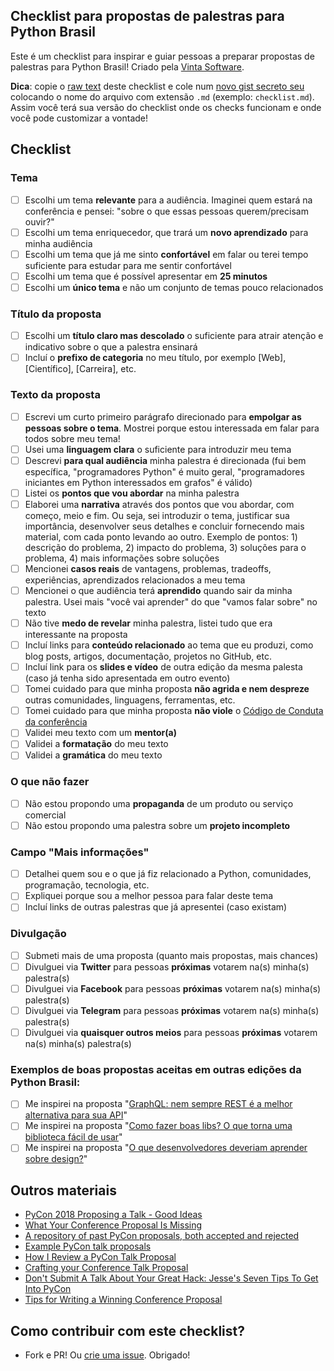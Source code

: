 ## Checklist para propostas de palestras para Python Brasil
Este é um checklist para inspirar e guiar pessoas a preparar propostas de palestras para Python Brasil! Criado pela [Vinta Software](https://www.vinta.com.br/).

**Dica**: copie o [raw text](https://raw.githubusercontent.com/vintasoftware/checklist-para-propostas-pybr/master/README.md) deste checklist e cole num [novo gist secreto seu](https://gist.github.com/) colocando o nome do arquivo com extensão `.md` (exemplo: `checklist.md`). Assim você terá sua versão do checklist onde os checks funcionam e onde você pode customizar a vontade!

## Checklist

### Tema
- [ ] Escolhi um tema **relevante** para a audiência. Imaginei quem estará na conferência e pensei: "sobre o que essas pessoas querem/precisam ouvir?"
- [ ] Escolhi um tema enriquecedor, que trará um **novo aprendizado** para minha audiência
- [ ] Escolhi um tema que já me sinto **confortável** em falar ou terei tempo suficiente para estudar para me sentir confortável
- [ ] Escolhi um tema que é possível apresentar em **25 minutos**
- [ ] Escolhi um **único tema** e não um conjunto de temas pouco relacionados

### Título da proposta
- [ ] Escolhi um **título claro mas descolado** o suficiente para atrair atenção e indicativo sobre o que a palestra ensinará
- [ ] Incluí o **prefixo de categoria** no meu título, por exemplo [Web], [Científico], [Carreira], etc.

### Texto da proposta
- [ ] Escrevi um curto primeiro parágrafo direcionado para **empolgar as pessoas sobre o tema**. Mostrei porque estou interessada em falar para todos sobre meu tema!
- [ ] Usei uma **linguagem clara** o suficiente para introduzir meu tema
- [ ] Descrevi **para qual audiência** minha palestra é direcionada (fui bem específica, "programadores Python" é muito geral, "programadores iniciantes em Python interessados em grafos" é válido)
- [ ] Listei os **pontos que vou abordar** na minha palestra
- [ ] Elaborei uma **narrativa** através dos pontos que vou abordar, com começo, meio e fim. Ou seja, sei introduzir o tema, justificar sua importância, desenvolver seus detalhes e concluir fornecendo mais material, com cada ponto levando ao outro. Exemplo de pontos: 1) descrição do problema, 2) impacto do problema, 3) soluções para o problema, 4) mais informações sobre soluções
- [ ] Mencionei **casos reais** de vantagens, problemas, tradeoffs, experiências, aprendizados relacionados a meu tema
- [ ] Mencionei o que audiência terá **aprendido** quando sair da minha palestra. Usei mais "você vai aprender" do que "vamos falar sobre" no texto
- [ ] Não tive **medo de revelar** minha palestra, listei tudo que era interessante na proposta
- [ ] Incluí links para **conteúdo relacionado** ao tema que eu produzi, como blog posts, artigos, documentação, projetos no GitHub, etc.
- [ ] Incluí link para os **slides e vídeo** de outra edição da mesma palesta (caso já tenha sido apresentada em outro evento)
- [ ] Tomei cuidado para que minha proposta **não agrida e nem despreze** outras comunidades, linguagens, ferramentas, etc.
- [ ] Tomei cuidado para que minha proposta **não viole** o [Código de Conduta da conferência](https://2018.pythonbrasil.org.br/codigo-de-conduta/)
- [ ] Validei meu texto com um **mentor(a)**
- [ ] Validei a **formatação** do meu texto
- [ ] Validei a **gramática** do meu texto

### O que não fazer
- [ ] Não estou propondo uma **propaganda** de um produto ou serviço comercial
- [ ] Não estou propondo uma palestra sobre um **projeto incompleto**

### Campo "Mais informações"
- [ ] Detalhei quem sou e o que já fiz relacionado a Python, comunidades, programação, tecnologia, etc.
- [ ] Expliquei porque sou a melhor pessoa para falar deste tema
- [ ] Incluí links de outras palestras que já apresentei (caso existam)

### Divulgação
- [ ] Submeti mais de uma proposta (quanto mais propostas, mais chances)
- [ ] Divulguei via **Twitter** para pessoas **próximas** votarem na(s) minha(s) palestra(s)
- [ ] Divulguei via **Facebook** para pessoas **próximas** votarem na(s) minha(s) palestra(s)
- [ ] Divulguei via **Telegram** para pessoas **próximas** votarem na(s) minha(s) palestra(s)
- [ ] Divulguei via **quaisquer outros meios** para pessoas **próximas** votarem na(s) minha(s) palestra(s)

### Exemplos de boas propostas aceitas em outras edições da Python Brasil:
- [ ] Me inspirei na proposta "[GraphQL: nem sempre REST é a melhor alternativa para sua API](https://speakerfight.com/events/python-brasil-13-palestras/#graphql-nem-sempre-rest-e-a-melhor-alternativa-para-sua-api)"
- [ ] Me inspirei na proposta "[Como fazer boas libs? O que torna uma biblioteca fácil de usar](https://speakerfight.com/events/python-brasil12-apresentacoes/#como-fazer-boas-libs-o-que-torna-uma-biblioteca-facil-de-usar-3)"
- [ ] Me inspirei na proposta "[O que desenvolvedores deveriam aprender sobre design?](https://speakerfight.com/events/python-brasil-13-palestras/#o-que-desenvolvedores-deveriam-aprender-sobre-design)"

## Outros materiais
- [PyCon 2018 Proposing a Talk - Good Ideas](https://us.pycon.org/2018/speaking/talks/)
- [What Your Conference Proposal Is Missing](http://www.sarahmei.com/blog/2014/04/07/what-your-conference-proposal-is-missing/)
- [A repository of past PyCon proposals, both accepted and rejected](https://github.com/akaptur/pycon-proposals)
- [Example PyCon talk proposals](http://rhodesmill.org/brandon/2013/example-pycon-proposals/)
- [How I Review a PyCon Talk Proposal](https://doughellmann.com/blog/2011/10/18/how-i-review-a-pycon-talk-proposal/)
- [Crafting your Conference Talk Proposal](http://procrastinatingdev.com/programming/crafting-your-conference-talk-proposal/)
- [Don't Submit A Talk About Your Great Hack: Jesse's Seven Tips To Get Into PyCon](https://emptysqua.re/blog/seven-tips-for-pycon/)
- [Tips for Writing a Winning Conference Proposal](http://twist.elearningguild.net/2014/04/tips-for-writing-a-winning-conference-proposal/)

## Como contribuir com este checklist?
- Fork e PR! Ou [crie uma issue](https://github.com/vintasoftware/checklist-para-propostas-pybr/issues). Obrigado!
